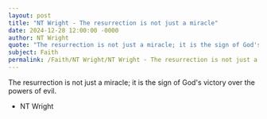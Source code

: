 ```yaml
---
layout: post
title: "NT Wright - The resurrection is not just a miracle"
date: 2024-12-28 12:00:00 -0000
author: NT Wright
quote: "The resurrection is not just a miracle; it is the sign of God's victory over the powers of evil."
subject: Faith
permalink: /Faith/NT Wright/NT Wright - The resurrection is not just a miracle
---
```


The resurrection is not just a miracle; it is the sign of God's victory over the powers of evil.

- NT Wright
